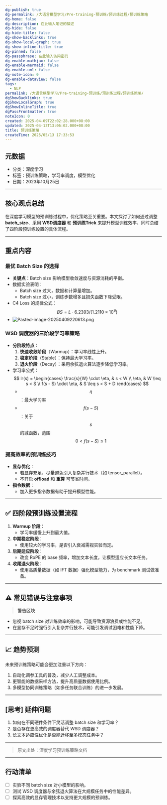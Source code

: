 ```yaml
---
dg-publish: true
dg-permalink: /大语言模型学习/Pre-training-预训练/预训练过程/预训练策略
dg-home: false
dg-description: 在此输入笔记的描述
dg-hide: false
dg-hide-title: false
dg-show-backlinks: true
dg-show-local-graph: true
dg-show-inline-title: true
dg-pinned: false
dg-passphrase: 在此输入访问密码
dg-enable-mathjax: false
dg-enable-mermaid: false
dg-enable-uml: false
dg-note-icon: 0
dg-enable-dataview: false
tags:
  - NLP
permalink: /大语言模型学习/Pre-training-预训练/预训练过程/预训练策略/
dgShowBacklinks: true
dgShowLocalGraph: true
dgShowInlineTitle: true
dgPassFrontmatter: true
noteIcon: 0
created: 2025-04-09T22:02:28.000+08:00
updated: 2025-04-13T13:06:02.000+08:00
title: 预训练策略
createTime: 2025/05/13 17:33:53
---
```




## 元数据
- 分类：深度学习
- 标签：预训练策略，学习率调度，模型优化
- 日期：2023年10月25日

---



## 核心观点总结
在深度学习模型的预训练过程中，优化策略至关重要。本文探讨了如何通过调整 **batch_size**、采用 **WSD调度器** 和 **预训练Trick** 来提升模型训练效率，同时总结了四阶段预训练设置的具体流程。

---



## 重点内容

### 最优 Batch Size 的选择
- **关键点**：Batch size 影响模型收敛速度与资源消耗的平衡。
- 数据实验表明：
  - Batch size 过大，数据和计算量增加。
  - Batch size 过小，训练步数增多且损失函数下降受限。
- C4 Loss 的规律公式：
  $$
  BS = L \cdot 6.2393 / (1.2110 \times 10^9)
  $$
- ![Pasted-image-20250409220613.png](/img/user/%E9%99%84%E4%BB%B6/Pasted%20image%2020250409220613.png)


### WSD 调度器的三阶段学习率策略
- **分阶段特点**：
  1. **快速收敛阶段**（Warmup）：学习率线性上升。
  2. **稳定阶段**（Stable）：保持最大学习率。
  3. **退火阶段**（Decay）：采用余弦退火算法逐步降低学习率。
- 学习率公式：
  $$
  lr(s) =
  \begin{cases} 
    \frac{s}{W} \cdot \eta, & s < W \\ 
    \eta, & W \leq s < S \\ 
    f(s - S) \cdot \eta, & S \leq s < S + D
  \end{cases}
  $$
  - $$\eta$$：最大学习率  
  - $$f(s - S)$$：关于 $$s$$ 的减函数，范围 $$0 < f(s - S) \leq 1$$


### 提高效率的预训练技巧
- **显存优化**：
  - 若显存充足，尽量避免引入复杂并行技术（如 tensor_parallel）。
  - 不开启 **offload** 和 **重算** 可节省时间。
- **指令数据**：
  - 加入更多指令数据有助于提升模型性能。

---



## ✅ 四阶段预训练设置流程
1. **Warmup 阶段**：
   - 学习率缓慢上升到最大值。
2. **中期稳定阶段**：
   - 使用较大的学习率，是否引入衰减需视实验而定。
3. **后期适应阶段**：
   - 改变 RoPE 的 base 频率，增加文本长度，让模型适应长文本任务。
4. **收尾退火阶段**：
   - 使用高质量数据（如 IFT 数据）强化模型能力，为 benchmark 测试做准备。

---



## ⚠ 常见错误与注意事项
> **警告区块**  
- 忽视 batch size 对训练效率的影响，可能导致资源浪费或性能不足。  
- 在显存不足时强行引入复杂并行技术，可能引发调试困难和性能下降。

---



## 📈 趋势预测
未来预训练策略可能会更加注重以下方向：
1. 自动化调参工具的普及，减少人工调整成本。
2. 更智能的数据采样方法，提升高质量数据使用比例。
3. 多模型协同训练策略（如多任务联合训练）的进一步发展。

---



## [思考] 延伸问题
1. 如何在不同硬件条件下灵活调整 batch size 和学习率？
2. 是否存在更高效的调度器替代 WSD 调度器？
3. 长文本适应性优化是否能迁移至多模态任务中？

---

> 原文出处：深度学习预训练策略文档

---



## 行动清单
- [ ] 实验不同 batch size 对小模型的影响。
- [ ] 测试 WSD 调度器与余弦退火算法在大规模任务中的性能差异。
- [ ] 探索高效的显存管理技术以支持更大规模的预训练。
